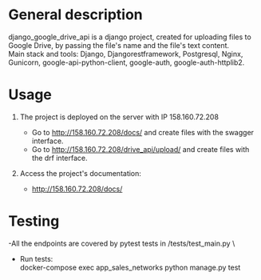 # General description
django_google_drive_api is a django project, created for uploading files to Google Drive, 
by passing the file's name and the file's text content. \
Main stack and tools: Django, Djangorestframework, Postgresql, Nginx, Gunicorn, google-api-python-client, google-auth, 
google-auth-httplib2.

# Usage
1. The project is deployed on the server with IP 158.160.72.208
   - Go to http://158.160.72.208/docs/ and create files with the swagger interface.
   - Go to http://158.160.72.208/drive_api/upload/ and create files with the drf interface.

2. Access the project's documentation:
   - http://158.160.72.208/docs/

# Testing
-All the endpoints are covered by pytest tests in /tests/test_main.py \
- Run tests:\
  docker-compose exec app_sales_networks python manage.py test

